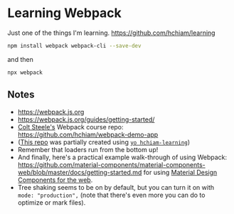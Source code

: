 # Learning Webpack

Just one of the things I'm learning. <https://github.com/hchiam/learning>

```bash
npm install webpack webpack-cli --save-dev
```

and then

```bash
npx webpack
```

## Notes

- <https://webpack.js.org>
- <https://webpack.js.org/guides/getting-started/>
- [Colt Steele's](https://github.com/Colt) Webpack course repo: <https://github.com/hchiam/webpack-demo-app>
- ([This repo](https://github.com/hchiam/learning-webpack) was partially created using [`yo hchiam-learning`](https://github.com/hchiam/generator-hchiam-learning))
- Remember that loaders run from the bottom up!
- And finally, here's a practical example walk-through of using Webpack: <https://github.com/material-components/material-components-web/blob/master/docs/getting-started.md> for using [Material Design Components for the web](https://github.com/hchiam/learning-material-design-components).
- Tree shaking seems to be on by default, but you can turn it on with `mode: "production",` (note that there's even more you can do to optimize or mark files).
